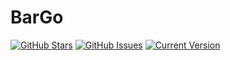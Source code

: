 BarGo
============
[![GitHub Stars](https://img.shields.io/github/stars/nicolasthy/bargo.svg)](https://github.com/nicolasthy/bargo/stargazers) [![GitHub Issues](https://img.shields.io/github/issues/nicolasthy/bargo.svg)](https://github.com/nicolasthy/bargo/issues) [![Current Version](https://img.shields.io/badge/version-1.0.0-green.svg)](https://github.com/nicolasthy/bargo)
